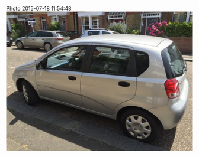 <!--
title: Photo 2015-07-18 11:54:48
date: Sat Jul 18 2015 12:54:48 GMT+0100 (British Summer Time)
tags: watch,britain
-->
Photo 2015-07-18 11:54:48
![](124401448922-0.jpg)
